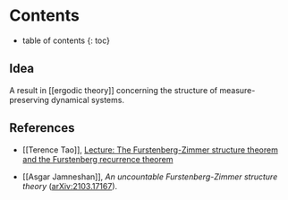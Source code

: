 

# Contents
* table of contents
{: toc}


## Idea

A result in [[ergodic theory]] concerning the structure of measure-preserving dynamical systems. 

## References

* [[Terence Tao]], [Lecture: The Furstenberg-Zimmer structure theorem and the Furstenberg recurrence theorem](https://terrytao.wordpress.com/2008/03/05/254a-lecture-15-the-furstenberg-zimmer-structure-theorem-and-the-furstenberg-recurrence-theorem/)

* [[Asgar Jamneshan]], _An uncountable Furstenberg-Zimmer structure theory_ ([arXiv:2103.17167](https://arxiv.org/abs/2103.17167)).